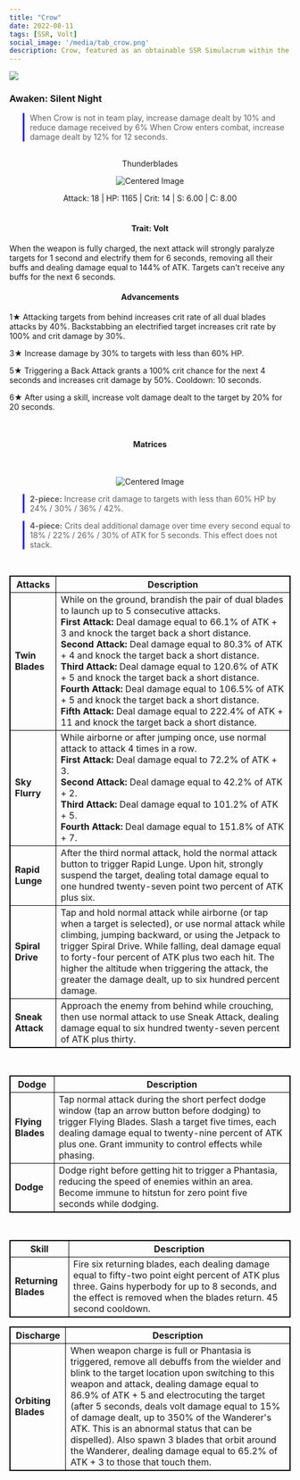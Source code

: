 ```yaml
---
title: "Crow"
date: 2022-08-11
tags: [SSR, Volt]
social_image: '/media/tab_crow.png'
description: Crow, featured as an obtainable SSR Simulacrum within the simulacrum system, associated with the weapon Thunderblades.
---
```

![](https://i.postimg.cc/fbLGFhZ2/Simulacrum-Crow-Awaken.webp)

### Awaken: Silent Night
> When Crow is not in team play, increase damage dealt by 10% and reduce damage received by 6% When Crow enters combat, increase damage dealt by 12% for 12 seconds.

</br>

<center>Thunderblades</center>
<p align="center">
<img src="https://i.postimg.cc/g0JXrrqY/Icon-Weapon-Thunderblades.webp" alt="Centered Image">
</p>
<center>
Attack: 18 | HP: 1165 | Crit: 14 | S: 6.00 | C: 8.00
</center>

</br>

<h4 style="text-align: center;"> Trait: Volt</h4>

When the weapon is fully charged, the next attack will strongly paralyze targets for 1 second and electrify them for 6 seconds, removing all their buffs and dealing damage equal to 144% of ATK. Targets can't receive any buffs for the next 6 seconds.

<h4 style="text-align: center;"> Advancements </h4>


1★ Attacking targets from behind increases crit rate of all dual blades attacks by 40%. Backstabbing an electrified target increases crit rate by 100% and crit damage by 30%.


3★ Increase damage by 30% to targets with less than 60% HP.


5★ Triggering a Back Attack grants a 100% crit chance for the next 4 seconds and increases crit damage by 50%. Cooldown: 10 seconds.

6★ After using a skill, increase volt damage dealt to the target by 20% for 20 seconds.


<style>
table {
    border-collapse: collapse;
}
table, th, td {
   border: 1.5px solid black;
}
blockquote {
    border-left: solid blue;
    padding-left: 10px;
}
</style>

</br>

<h4 style="text-align: center;"> Matrices </h4>

</br>


<p align="center">
    <img src="https://i.postimg.cc/h4N409wM/Crow-m.png" alt="Centered Image">
</p>

> **2-piece:** Increase crit damage to targets with less than 60% HP by 24% / 30% / 36% / 42%.

> **4-piece:** Crits deal additional damage over time every second equal to 18% / 22% / 26% / 30% of ATK for 5 seconds. This effect does not stack.

</br>

| Attacks | Description |
| --- | --- |
| **Twin Blades** | While on the ground, brandish the pair of dual blades to launch up to 5 consecutive attacks. </br> **First Attack:** Deal damage equal to 66.1% of ATK + 3 and knock the target back a short distance. </br> **Second Attack:** Deal damage equal to 80.3% of ATK + 4 and knock the target back a short distance. </br> **Third Attack:** Deal damage equal to 120.6% of ATK + 5 and knock the target back a short distance. </br> **Fourth Attack:** Deal damage equal to 106.5% of ATK + 5 and knock the target back a short distance. </br> **Fifth Attack:** Deal damage equal to 222.4% of ATK + 11 and knock the target back a short distance. |
| **Sky Flurry** | While airborne or after jumping once, use normal attack to attack 4 times in a row. </br> **First Attack:** Deal damage equal to 72.2% of ATK + 3. </br> **Second Attack:** Deal damage equal to 42.2% of ATK + 2. </br> **Third Attack:** Deal damage equal to 101.2% of ATK + 5. </br> **Fourth Attack:** Deal damage equal to 151.8% of ATK + 7.
| **Rapid Lunge** | After the third normal attack, hold the normal attack button to trigger Rapid Lunge. Upon hit, strongly suspend the target, dealing total damage equal to one hundred twenty-seven point two percent of ATK plus six.
| **Spiral Drive** | Tap and hold normal attack while airborne (or tap when a target is selected), or use normal attack while climbing, jumping backward, or using the Jetpack to trigger Spiral Drive. While falling, deal damage equal to forty-four percent of ATK plus two each hit. The higher the altitude when triggering the attack, the greater the damage dealt, up to six hundred percent damage.
| **Sneak Attack** | Approach the enemy from behind while crouching, then use normal attack to use Sneak Attack, dealing damage equal to six hundred twenty-seven percent of ATK plus thirty.

</br>

| Dodge | Description |
| --- | --- |
| **Flying Blades** | Tap normal attack during the short perfect dodge window (tap an arrow button before dodging) to trigger Flying Blades. Slash a target five times, each dealing damage equal to twenty-nine percent of ATK plus one. Grant immunity to control effects while phasing.
| **Dodge** | Dodge right before getting hit to trigger a Phantasia, reducing the speed of enemies within an area. Become immune to hitstun for zero point five seconds while dodging.

</br>

| Skill | Description |
| --- | --- |
| **Returning Blades** | Fire six returning blades, each dealing damage equal to fifty-two point eight percent of ATK plus three. Gains hyperbody for up to 8 seconds, and the effect is removed when the blades return. 45 second cooldown.


| Discharge | Description |
| --- | --- |
| **Orbiting Blades** | When weapon charge is full or Phantasia is triggered, remove all debuffs from the wielder and blink to the target location upon switching to this weapon and attack, dealing damage equal to 86.9% of ATK + 5 and electrocuting the target (after 5 seconds, deals volt damage equal to 15% of damage dealt, up to 350% of the Wanderer's ATK. This is an abnormal status that can be dispelled). Also spawn 3 blades that orbit around the Wanderer, dealing damage equal to 65.2% of ATK + 3 to those that touch them.


